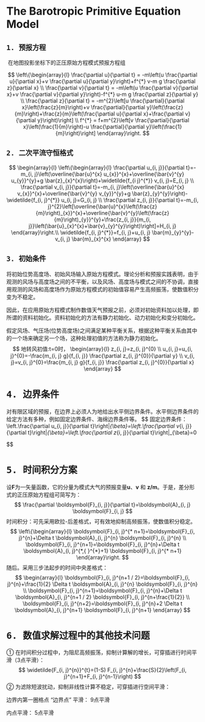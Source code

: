 # The Barotropic Primitive Equation Model

## `1. 预报方程`

​		在地图投影坐标下的正压原始方程模式预报方程组

$$
\left\{\begin{array}{l}
\frac{\partial u}{\partial t} = -m\left(u \frac{\partial u}{\partial x}+v \frac{\partial u}{\partial y}\right)+f^{*} v-m g \frac{\partial z}{\partial x} \\
\frac{\partial v}{\partial t} = -m\left(u \frac{\partial v}{\partial x}+v \frac{\partial v}{\partial y}\right)-f^{*} u-m g \frac{\partial z}{\partial y} \\
\frac{\partial z}{\partial t} = -m^{2}\left[u \frac{\partial}{\partial x}\left(\frac{z}{m}\right)+v \frac{\partial}{\partial y}\left(\frac{z}{m}\right)+\frac{z}{m}\left(\frac{\partial u}{\partial x}+\frac{\partial v}{\partial y}\right)\right] \\
f^{*} = f+m^{2}\left[v \frac{\partial}{\partial x}\left(\frac{1}{m}\right)-u \frac{\partial}{\partial y}\left(\frac{1}{m}\right)\right]
\end{array}\right.
$$

## `2. 二次平流守恒格式`

$$
\begin{array}{l}
\left\{\begin{array}{l}
\frac{\partial u_{i, j}}{\partial t}=-m_{i, j}\left(\overline{\bar{u}^{x} u_{x}}^{x}+\overline{\bar{v}^{y} u_{y}}^{y}+g \bar{z}_{x}^{x}\right)+\widetilde{f_{i j}^{*}} v_{i, j}=E_{i, j} \\
\frac{\partial v_{i, j}}{\partial t}=-m_{i, j}\left(\overline{\bar{u}^{x} v_{x}}^{x}+\overline{\bar{v}^{y} v_{y}}^{y}+g \bar{z}_{y}^{y}\right)-\widetilde{f_{i, j}^{*}} u_{i, j}=G_{i, j} \\
\frac{\partial z_{i, j}}{\partial t}=-m_{i, j}^{2}\left[\overline{\bar{u}^{x}\left(\frac{z}{m}\right)_{x}}^{x}+\overline{\bar{v}^{y}\left(\frac{z}{m}\right)_{y}}^{y}+\frac{z_{i, j}}{m_{i, j}}\left(\bar{u}_{x}^{x}+\bar{v}_{y}^{y}\right)\right]=H_{i, j}
\end{array}\right.\\
\widetilde{f_{i, j}^{*}}=f_{i, j}+u_{i, j} \bar{m}_{y}^{y}-v_{i, j} \bar{m}_{x}^{x}
\end{array}
$$

## `3. 初始条件`

​		将初始位势高度场、初始风场输入原始方程模式。理论分析和预报实践表明，由于观测的风场与高度场之间的不平衡，以及风场、高度场与模式之间的不协调，直接用观测的风场和高度场作为原始方程模式的初始值容易产生高频振荡，使数值积分变为不稳定。

​		因此，在应用原始方程模式制作数值天气预报之前，必须对初始资料加以处理，即所谓的资料初始化。资料初始化的方法有静力初始化、动力初始化和变分初始化。  

​		假定风场、气压场(位势高度场)之间满足某种平衡关系，根据这种平衡关系由其中的一个场来确定另一个场，这种处理初值的方法称为静力初始化。
$$
地转风初值:t=0时，
\begin{array}{l}
z_{i, j}=z_{i, j}^{0} \\
u_{i, j}=u_{i, j}^{0}=-\frac{m_{i, j} g}{f_{i, j}} \frac{\partial z_{i, j}^{0}}{\partial y} \\
v_{i, j}=v_{i, j}^{0}=\frac{m_{i, j} g}{f_{i, j}} \frac{\partial z_{i, j}^{0}}{\partial x}
\end{array}
$$

# `4. 边界条件`

​		对有限区域的预报，在边界上必须人为地给出水平侧边界条件。水平侧边界条件的给定方法有多种，例如固定边界条件、海绵边界条件等。
$$
固定边界条件：
\left.\frac{\partial u_{i, j}}{\partial t}\right|_{\beta}=\left.\frac{\partial v_{i, j}}{\partial t}\right|_{\beta}=\left.\frac{\partial z_{i, j}}{\partial t}\right|_{\beta}=0
$$


# `5. 时间积分方案`

​		设**F**为一矢量函数，它的分量为模式大气的预报变量**u**、**v** 和 **z/m**。于是，差分形式的正压原始方程组可简写为：
$$
\frac{\partial \boldsymbol{F}_{i, j}}{\partial t}=\boldsymbol{A}_{i, j} \boldsymbol{F}_{i, j}
$$
时间积分：可先采用欧拉-后差格式，可有效地抑制高频振荡，使数值积分稳定。
$$
\left\{\begin{array}{l}
\boldsymbol{F}_{i, j}^{* n+1}=\boldsymbol{F}_{i, j}^{n}+\Delta t \boldsymbol{A}_{i, j}^{n} \boldsymbol{F}_{i, j}^{n} \\
\boldsymbol{F}_{i, j}^{n+1}=\boldsymbol{F}_{i, j}^{n}+\Delta t \boldsymbol{A}_{i, j}^{*,{ }^{*}+1} \boldsymbol{F}_{i, j}^{* n+1}
\end{array}\right.
$$
随后。采用三步法起步的时间中央差格式：
$$
\begin{array}{l}
\boldsymbol{F}_{i, j}^{n+1 / 2}=\boldsymbol{F}_{i, j}^{n}+\frac{1}{2} \Delta t \boldsymbol{A}_{i, j}^{n} \boldsymbol{F}_{i, j}^{n} \\
\boldsymbol{F}_{i, j}^{n+1}=\boldsymbol{F}_{i, j}^{n}+\Delta t \boldsymbol{A}_{i, j}^{n+1 / 2} \boldsymbol{F}_{i, j}^{n+\frac{1}{2}} \\
\boldsymbol{F}_{i, j}^{n+2}=\boldsymbol{F}_{i, j}^{n}+2 \Delta t \boldsymbol{A}_{i, j}^{n+1} \boldsymbol{F}_{i, j}^{n+1}
\end{array}
$$

# `6. 数值求解过程中的其他技术问题`

① 在时间积分过程中，为阻尼高频振荡，抑制计算解的增长，可穿插进行时间平滑（3点平滑）：
$$
\widetilde{F_{i, j}^{n}}^{t}=(1-S) F_{i, j}^{n}+\frac{S}{2}\left(F_{i, j}^{n+1}+F_{i, j}^{n-1}\right)
$$
② 为滤除短波扰动，抑制非线性计算不稳定，可穿插进行空间平滑：

边界内第一圈格点 “边界点” 平滑：  9点平滑  

内点平滑：    5点平滑





















